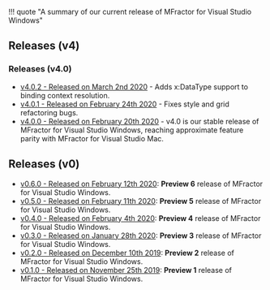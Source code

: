 !!! quote "A summary of our current release of MFractor for Visual Studio Windows"

## Releases (v4)

### Releases (v4.0)

 * [v4.0.2 - Released on March 2nd 2020](v4/v4.0.md#v4.0.2) - Adds x:DataType support to binding context resolution.
 * [v4.0.1 - Released on February 24th 2020](v4/v4.0.md#v4.0.1) - Fixes style and grid refactoring bugs.
 * [v4.0.0 - Released on February 20th 2020](v4/v4.0.md#v4.0.0) - v4.0 is our stable release of MFractor for Visual Studio Windows, reaching approximate feature parity with MFractor for Visual Studio Mac.

## Releases (v0)

 * [v0.6.0 - Released on February 12th 2020](v0/v0.6.md#v0.6.0): **Preview 6** release of MFractor for Visual Studio Windows.
 * [v0.5.0 - Released on February 11th 2020](v0/v0.5.md#v0.5.0): **Preview 5** release of MFractor for Visual Studio Windows.
 * [v0.4.0 - Released on February 4th 2020](v0/v0.4.md#v0.4.0): **Preview 4** release of MFractor for Visual Studio Windows.
 * [v0.3.0 - Released on January 28th 2020](v0/v0.3.md#v0.3.0): **Preview 3** release of MFractor for Visual Studio Windows.
 * [v0.2.0 - Released on December 10th 2019](v0/v0.2.md#v0.2.0): **Preview 2** release of MFractor for Visual Studio Windows.
 * [v0.1.0 - Released on November 25th 2019](v0/v0.1.md#v0.1.0): **Preview 1** release of MFractor for Visual Studio Windows.
